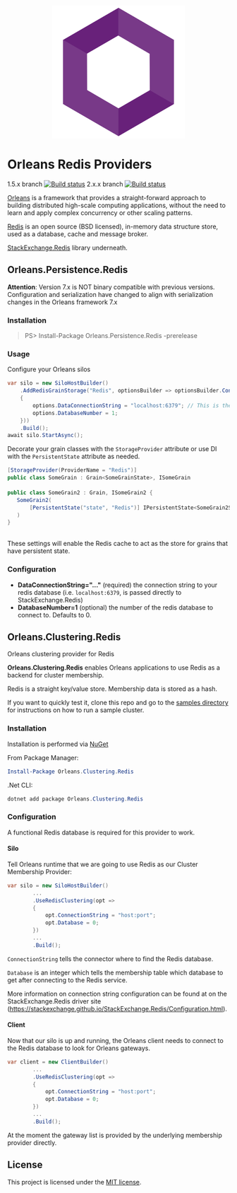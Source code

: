 <p align="center">
  <img src="https://github.com/dotnet/orleans/blob/gh-pages/assets/logo.png" alt="Orleans.Redis" width="300px"> 
  <h1>Orleans Redis Providers</h1>
</p>

1.5.x branch 
[![Build status](https://ci.appveyor.com/api/projects/status/6xxnvi7rh131c9f1?svg=true)](https://ci.appveyor.com/project/OrleansContrib/orleans-storageprovider-redis)
2.x.x branch
[![Build status](https://ci.appveyor.com/api/projects/status/6xxnvi7rh131c9f1/branch/dev?svg=true)](https://ci.appveyor.com/project/OrleansContrib/orleans-storageprovider-redis/branch/dev)

[Orleans](https://github.com/dotnet/orleans) is a framework that provides a straight-forward approach to building distributed high-scale computing applications, without the need to learn and apply complex concurrency or other scaling patterns. 

[Redis](https://redis.io/) is an open source (BSD licensed), in-memory data structure store, used as a database, cache and message broker.

[StackExchange.Redis](https://stackexchange.github.io/StackExchange.Redis/) library underneath.

## Orleans.Persistence.Redis

**Attention**: Version 7.x is NOT binary compatible with previous versions.  
Configuration and serialization have changed to align with serialization changes in the Orleans framework 7.x

### Installation

> PS> Install-Package Orleans.Persistence.Redis -prerelease

### Usage

Configure your Orleans silos

```cs
var silo = new SiloHostBuilder()
    .AddRedisGrainStorage("Redis", optionsBuilder => optionsBuilder.Configure(options =>
    {
        options.DataConnectionString = "localhost:6379"; // This is the default
        options.DatabaseNumber = 1;
    }))
    .Build();
await silo.StartAsync();
```

Decorate your grain classes with the `StorageProvider` attribute or use DI with the `PersistentState` attribute as needed.

 ```cs
[StorageProvider(ProviderName = "Redis")]
public class SomeGrain : Grain<SomeGrainState>, ISomeGrain

public class SomeGrain2 : Grain, ISomeGrain2 {
    SomeGrain2(
        [PersistentState("state", "Redis")] IPersistentState<SomeGrain2State> state
    )
}



 ```

These settings will enable the Redis cache to act as the store for grains that have persistent state.

### Configuration

* __DataConnectionString="..."__ (required) the connection string to your redis database (i.e. `localhost:6379`, is passed directly to StackExchange.Redis)
* __DatabaseNumber=1__ (optional) the number of the redis database to connect to. Defaults to 0.

## Orleans.Clustering.Redis

Orleans clustering provider for Redis

**Orleans.Clustering.Redis** enables Orleans applications to use Redis as a backend for cluster membership.

Redis is a straight key/value store. Membership data is stored as a hash.

If you want to quickly test it, clone this repo and go to the [samples directory](https://github.com/OrleansContrib/Orleans.Redis/tree/main/samples) for instructions on how to run a sample cluster.

### Installation

Installation is performed via [NuGet](https://www.nuget.org/packages/Orleans.Clustering.Redis/)

From Package Manager:

``` powershell
Install-Package Orleans.Clustering.Redis
```

.Net CLI:

``` powershell
dotnet add package Orleans.Clustering.Redis
```

### Configuration

A functional Redis database is required for this provider to work.

#### Silo
Tell Orleans runtime that we are going to use Redis as our Cluster Membership Provider:

```cs
var silo = new SiloHostBuilder()
        ...
        .UseRedisClustering(opt =>
        {
            opt.ConnectionString = "host:port";
            opt.Database = 0;
        })
        ...
        .Build();
``` 

`ConnectionString` tells the connector where to find the Redis database.

`Database` is an integer which tells the membership table which database to get after connecting to the Redis service.

More information on connection string configuration can be found at on the StackExchange.Redis driver site (https://stackexchange.github.io/StackExchange.Redis/Configuration.html).

#### Client

Now that our silo is up and running, the Orleans client needs to connect to the Redis database to look for Orleans gateways.

```cs
var client = new ClientBuilder()
        ...
        .UseRedisClustering(opt =>
        {
            opt.ConnectionString = "host:port";
            opt.Database = 0;
        })
        ...
        .Build();
```

At the moment the gateway list is provided by the underlying membership provider directly.

## License

This project is licensed under the [MIT license](https://github.com/OrleansContrib/Orleans.Redis/blob/main/LICENSE).
